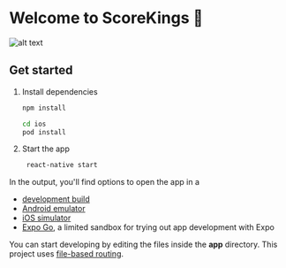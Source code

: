 # Welcome to ScoreKings 👋

![alt text](https://github.com/quintonmills/fantasy_sports_app/blob/main/Screen%20Shot%202024-06-22%20at%207.20.20%20AM.png)
## Get started

1. Install dependencies

   ```bash
   npm install
   ```

   ```bash
   cd ios
   pod install
   ```

2. Start the app

   ```bash
    react-native start
   ```

In the output, you'll find options to open the app in a

- [development build](https://docs.expo.dev/develop/development-builds/introduction/)
- [Android emulator](https://docs.expo.dev/workflow/android-studio-emulator/)
- [iOS simulator](https://docs.expo.dev/workflow/ios-simulator/)
- [Expo Go](https://expo.dev/go), a limited sandbox for trying out app development with Expo

You can start developing by editing the files inside the **app** directory. This project uses [file-based routing](https://docs.expo.dev/router/introduction).
